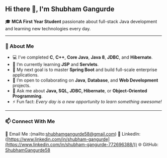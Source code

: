 ## Hi there 👋, I'm Shubham Gangurde  

🎓 **MCA First Year Student** passionate about full-stack Java development and learning new technologies every day.  

---

### 🌱 About Me  
- 💻 I’ve completed **C**, **C++**, **Core Java**, **Java 8**, **JDBC**, and **Hibernate**.  
- 🚀 I’m currently learning **JSP** and **Servlets**.  
- 🎯 My next goal is to master **Spring Boot** and build full-scale enterprise applications.  
- 🤝 I’m open to collaborating on **Java**, **Database**, and **Web Development** projects.  
- 💬 Ask me about **Java, SQL, JDBC, Hibernate**, or **Object-Oriented Programming**.  
- ⚡ Fun fact: *Every day is a new opportunity to learn something awesome!*  

---

### 📫 Connect With Me 
📧 Email Me :(mailto:shubhamgangurde58@gmail.com)
💼 LinkedIn: ([https://www.linkedin.com/in/shubham-gangurde](https://www.linkedin.com/in/shubham-gangurde-772696388/)) 
🌐 GitHub: [ShubhamGangurde58]([https://github.com/shubhamgangurde58])  

